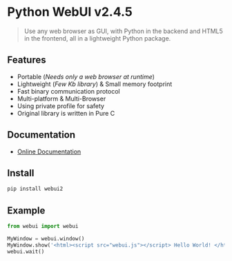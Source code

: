 # Python WebUI v2.4.5

> Use any web browser as GUI, with Python in the backend and HTML5 in the frontend, all in a lightweight Python package.

## Features

- Portable (*Needs only a web browser at runtime*)
- Lightweight (*Few Kb library*) & Small memory footprint
- Fast binary communication protocol
- Multi-platform & Multi-Browser
- Using private profile for safety
- Original library is written in Pure C

## Documentation

* [Online Documentation](https://webui.me/docs/#/python_api)

## Install

```sh
pip install webui2
```

## Example

```python
from webui import webui

MyWindow = webui.window()
MyWindow.show('<html><script src="webui.js"></script> Hello World! </html>')
webui.wait()
```
